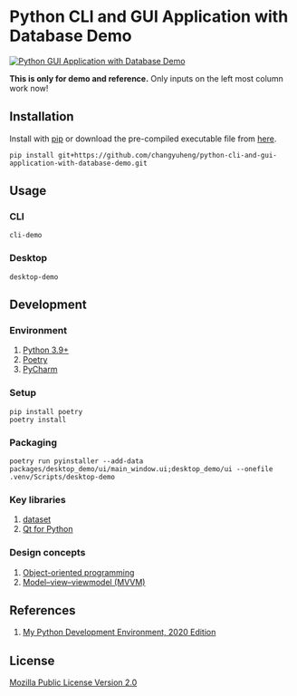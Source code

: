 # Python CLI and GUI Application with Database Demo

[![Python GUI Application with Database Demo](http://img.youtube.com/vi/Fae89t8lfgc/0.jpg)](http://www.youtube.com/watch?v=Fae89t8lfgc "Python GUI Application with Database Demo")

**This is only for demo and reference.** Only inputs on the left most column work now!

## Installation

Install with [pip](https://pip.pypa.io/en/stable/) or download the pre-compiled executable file from [here](https://github.com/changyuheng/python-cli-and-gui-application-with-database-demo/tags).

```
pip install git+https://github.com/changyuheng/python-cli-and-gui-application-with-database-demo.git
```

## Usage

### CLI

```
cli-demo
```

### Desktop

```
desktop-demo
```

## Development

### Environment

1. [Python 3.9+](https://www.python.org/downloads/release/python-391/)
2. [Poetry](https://python-poetry.org/)
3. [PyCharm](https://www.jetbrains.com/pycharm/)

### Setup

```
pip install poetry
poetry install
```

### Packaging

```
poetry run pyinstaller --add-data packages/desktop_demo/ui/main_window.ui;desktop_demo/ui --onefile .venv/Scripts/desktop-demo
```

### Key libraries

1. [dataset](https://dataset.readthedocs.io/en/latest/)
2. [Qt for Python](https://www.qt.io/qt-for-python)

### Design concepts

1. [Object-oriented programming](https://en.wikipedia.org/wiki/Object-oriented_programming)
2. [Model–view–viewmodel (MVVM)](https://en.wikipedia.org/wiki/Model%E2%80%93view%E2%80%93viewmodel)

## References

1. [My Python Development Environment, 2020 Edition](https://jacobian.org/2019/nov/11/python-environment-2020/)

## License

[Mozilla Public License Version 2.0](https://www.mozilla.org/en-US/MPL/2.0/)
